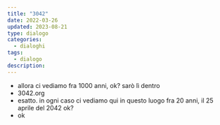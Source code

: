 ```yaml
---
title: "3042"
date: 2022-03-26
updated: 2023-08-21
type: dialogo
categories:
  - dialoghi
tags:
  - dialogo
description: 
---
```


- allora ci vediamo fra 1000 anni, ok? sarò lì dentro
- 3042.org
- esatto. in ogni caso ci vediamo qui in questo luogo fra 20 anni, il 25 aprile del 2042 ok?
- ok
